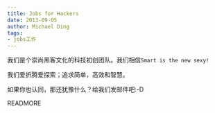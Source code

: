 ```yaml
---
title: Jobs for Hackers
date: 2013-09-05
author: Michael Ding
tags:
- jobs工作
---
```



我们是个崇尚黑客文化的科技初创团队。我们相信`Smart is the new sexy!`

我们爱折腾爱探索；追求简单，高效和智慧。

如果你也认同，那还犹豫什么？给我们发邮件吧:-D

READMORE

<script src="https://gist.github.com/yandy/6447170.js"></script>
